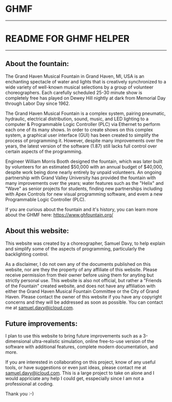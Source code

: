 # GHMF

--------------------------
# README FOR GHMF HELPER #
--------------------------


About the fountain:
--------------------

The Grand Haven Musical Fountain in Grand Haven, MI, USA is an enchanting spectacle of water and lights that is creatively synchronized to a wide variety of well-known musical selections by a group of volunteer choreographers. Each carefully scheduled 25-30 minute show is completely free has played on Dewey Hill nightly at dark from Memorial Day through Labor Day since 1962.

The Grand Haven Musical Fountain is a complex system, pairing pneumatic, hydraulic, electrical distribution, sound, music, and LED lighting to a computer & Programmable Logic Controller (PLC) via Ethernet to perform each one of its many shows.
In order to create shows on this complex system, a graphical user interface (GUI) has been created to simplify the process of programming it. However, despite many improvements over the years, the latest version of the software (1.87) still lacks full control over certain aspects of the programming.

Engineer William Morris Booth designed the fountain, which was later built by volunteers for an estimated $50,000 with an annual budget of $40,000, despite work being done nearly entirely by unpaid volunteers. An ongoing partnership with Grand Valley University has provided the fountain with many improvements over the years; water features such as the "Helix" and "Wave" as senior projects for students, finding new partnerships including with Apex Controls for new visual programming software, and evem a new Programmable Logic Controller (PLC).

If you are curious about the fountain and it's history, you can learn more about the GHMF here: https://www.ghfountain.org/

    
About this website:
-------------------

This website was created by a choreographer, Samuel Davy, to help explain and simplify some of the aspects of programming, particularly the backlighting control.
 
As a disclaimer, I do not own any of the documents published on this website, nor are they the property of any affiliate of this website. Please receive permission from their owner before using them for anyting but strictly personal use.
This website is also not official, but rather a "Friends of the Fountain" created website, and does not have any affiliation with either the Grand Haven Musical Fountain Committee or the City of Grand Haven. Please contact the owner of this website if you have any copyright concerns and they will be addressed as soon as possible. You can contact me at samuel.davy@icloud.com.


Future improvements:
-------------------

I plan to use this website to bring future improvements such as a 3-dimensional ultra-realistic simulation, online free-to-use version of the software with additional features, complete modern documentation, and more.

If you are interested in collaborating on this project, know of any useful tools, or have suggestions or even just ideas, please contact me at samuel.davy@icloud.com.
This is a large project to take on alone and I would appriciate any help I could get, esspecially since I am not a professional at coding.

Thank you :-)
